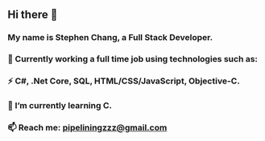 ## Hi there 👋
### My name is Stephen Chang, a Full Stack Developer.
### 🔭 Currently working a full time job using technologies such as:
### ⚡ C#, .Net Core, SQL, HTML/CSS/JavaScript, Objective-C.
### 🌱 I’m currently learning C.
### 📫 Reach me: pipeliningzzz@gmail.com